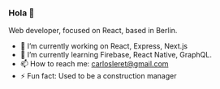 ### Hola 👋

Web developer, focused on React, based in Berlin.

- 🔭 I’m currently working on React, Express, Next.js
- 🌱 I’m currently learning Firebase, React Native, GraphQL.
- 📫 How to reach me: carlosleret@gmail.com
- ⚡ Fun fact: Used to be a construction manager
